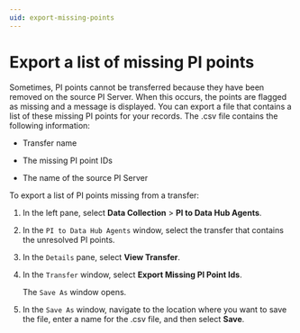 ```yaml
---
uid: export-missing-points
---
```


# Export a list of missing PI points

Sometimes, PI points cannot be transferred because they have been removed on the source PI Server. When this occurs, the points are flagged as missing and a message is displayed. You can export a file that contains a list of these missing PI points for your records. The .csv file contains the following information:

- Transfer name

- The missing PI point IDs

- The name of the source PI Server

To export a list of PI points missing from a transfer:

1. In the left pane, select **Data Collection** > **PI to Data Hub Agents**.

1. In the `PI to Data Hub Agents` window, select the transfer that contains the unresolved PI points.
 
1. In the `Details` pane, select **View Transfer**.

1. In the `Transfer` window, select **Export Missing PI Point Ids**.

   The `Save As` window opens.

1. In the `Save As` window, navigate to the location where you want to save the file, enter a name for the .csv file, and then select **Save**.
